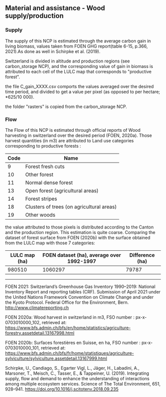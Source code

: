 ## Material and assistance - Wood supply/production

### Supply

The supply of this NCP is estimated through the average carbon gain in living biomass, values taken from FOEN GHG report(table 6-15, p.366, 2021).As done as well in Schirpke et al. (2019). 

Switzerland is divided in altitude and production regions (see carbon_storage NCP), and the corresponding value of gain in biomass is attributed to each cell of the LULC map that corresponds to "productive forest". 

the file C_gain_XXXX.csv comports the values averaged over the desired time period, and divided to get a value per pixel (as opposed to per hectare; *625/10 000).

the folder "rasters" is copied from the carbon_storage NCP.

### Flow

The Flow of this NCP is estimated through official reports of Wood harvesting in switzerland over the desired period (FOEN, 2020a). Those harvest quantities (in m3) are attributed to Land use categories corresponding to productive forests :

| Code | Name                                      |
| ---- | ----------------------------------------- |
| 9    | Forest fresh cuts                         |
| 10   | Other forest                              |
| 11   | Normal dense forest                       |
| 13   | Open forest (agricultural areas)          |
| 14   | Forest stripes                            |
| 18   | Clusters of trees (on agricultural areas) |
| 19   | Other woods                               |

the value attributed to those pixels is distributed according to the Canton and the production region. This estimation is quite coarse. Comparing the dataset of forest surface from FOEN (2020b) with the surface obtained from the LULC map with those 7 categories: 


| LULC map (ha) | FOEN dataset (ha), average over 1992-1997 | Difference (ha) |
| ------------- | ----------------------------------------- | --------------- |
| 980510        | 1060297                                   | 79787           |




------

FOEN 2021: Switzerland’s Greenhouse Gas Inventory 1990–2019: National Inventory Report
and reporting tables (CRF). Submission of April 2021 under the United Nations Framework
Convention on Climate Change and under the Kyoto Protocol. Federal Office for the
Environment, Bern. http://www.climatereporting.ch

FOEN 2020a: Wood harvest in switzerland in m3, FSO number :	px-x-0703010000_102, retrieved at: https://www.bfs.admin.ch/bfs/en/home/statistics/agriculture-forestry.assetdetail.13167998.html

FOEN 2020b: Surfaces forestières en Suisse, en ha, FSO number : px-x-0703010000_101, retrieved at: https://www.bfs.admin.ch/bfs/fr/home/statistiques/agriculture-sylviculture/sylviculture.assetdetail.13167999.html

Schirpke, U., Candiago, S., Egarter Vigl, L., Jäger, H., Labadini, A., Marsoner, T., Meisch, C., Tasser, E., & Tappeiner, U. (2019). Integrating supply, flow and demand to enhance the understanding of interactions among multiple ecosystem services. Science of The Total Environment, 651, 928–941. https://doi.org/10.1016/j.scitotenv.2018.09.235



